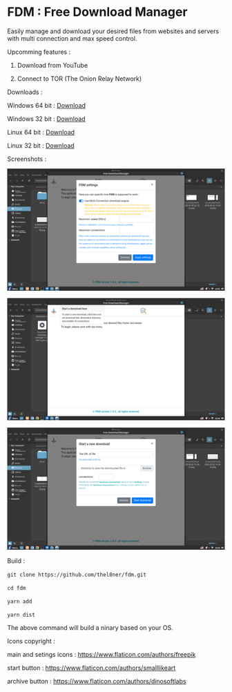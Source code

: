 # FDM : Free Download Manager

Easily manage and download your desired files from websites and servers with multi connection and max speed control.

Upcomming features :

 1) Download from YouTube

 2) Connect to TOR (The Onion Relay Network)

 Downloads : 
 
  Windows 64 bit : [Download](https://github.com/thel0ner/fdm/releases/download/1.0.0/windows-x64download-manager.Setup.1.0.0.exe)
  
  Windows 32 bit : [Download](https://github.com/thel0ner/fdm/releases/download/1.0.0/windows-ia32-download-manager.Setup.1.0.0.exe)

 Linux 64 bit : [Download](https://github.com/thel0ner/fdm/releases/download/1.0.0/linux-x64-download-manager-1.0.0.AppImage)

 Linux 32 bit : [Download](https://github.com/thel0ner/fdm/releases/download/1.0.0/linux-ia32-download-manager-1.0.0-i386.AppImage)
 

 
 Screenshots : 
 
 ![alt fdm](https://raw.githubusercontent.com/thel0ner/fdm/master/screenshots/screen.png)
 
 ![alt fdm](https://raw.githubusercontent.com/thel0ner/fdm/master/screenshots/screen1.png)
 
 ![alt fdm](https://raw.githubusercontent.com/thel0ner/fdm/master/screenshots/screen2.png)
 
 Build : 
 
 `git clone https://github.com/thel0ner/fdm.git`
 
 `cd fdm` 
 
 `yarn add` 
 
 `yarn dist` 
 
 The above command will build a ninary based on your OS. 
 
 Icons copyright : 
 
 main and setings icons : https://www.flaticon.com/authors/freepik
 
start button : https://www.flaticon.com/authors/smalllikeart

archive button : https://www.flaticon.com/authors/dinosoftlabs
 
